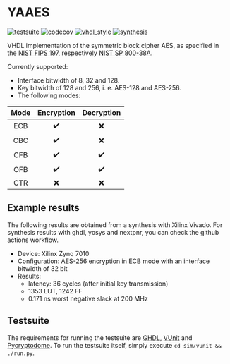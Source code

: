 # YAAES

[![testsuite](https://github.com/marph91/yaaes/workflows/testsuite/badge.svg)](https://github.com/marph91/yaaes/actions?query=workflow%3Atestsuite)
[![codecov](https://codecov.io/gh/marph91/yaaes/branch/master/graph/badge.svg)](https://codecov.io/gh/marph91/yaaes)
[![vhdl_style](https://github.com/marph91/yaaes/workflows/vhdl_style/badge.svg)](https://github.com/marph91/yaaes/actions?query=workflow%3Avhdl_style)
[![synthesis](https://github.com/marph91/yaaes/actions/workflows/synthesis.yml/badge.svg)](https://github.com/marph91/yaaes/actions/workflows/synthesis.yml)

VHDL implementation of the symmetric block cipher AES, as specified in the [NIST FIPS 197](https://nvlpubs.nist.gov/nistpubs/FIPS/NIST.FIPS.197.pdf), respectively [NIST SP 800-38A](https://nvlpubs.nist.gov/nistpubs/Legacy/SP/nistspecialpublication800-38a.pdf).

Currently supported:

- Interface bitwidth of 8, 32 and 128.
- Key bitwidth of 128 and 256, i. e. AES-128 and AES-256.
- The following modes:

| Mode | Encryption | Decryption |
| :---: | :---: | :---: |
| ECB | :heavy_check_mark: | :x: |
| CBC | :heavy_check_mark: | :x: |
| CFB | :heavy_check_mark: | :heavy_check_mark: |
| OFB | :heavy_check_mark: | :heavy_check_mark: |
| CTR | :x: | :x: |

## Example results

The following results are obtained from a synthesis with Xilinx Vivado. For synthesis results with ghdl, yosys and nextpnr, you can check the github actions workflow.

- Device: Xilinx Zynq 7010
- Configuration: AES-256 encryption in ECB mode with an interface bitwidth of 32 bit
- Results:
  - latency: 36 cycles (after initial key transmission)
  - 1353 LUT, 1242 FF
  - 0.171 ns worst negative slack at 200 MHz

## Testsuite

The requirements for running the testsuite are [GHDL](https://github.com/tgingold/ghdl), [VUnit](https://github.com/vunit/vunit) and [Pycryptodome](https://github.com/Legrandin/pycryptodome). To run the testsuite itself, simply execute `cd sim/vunit && ./run.py`.
